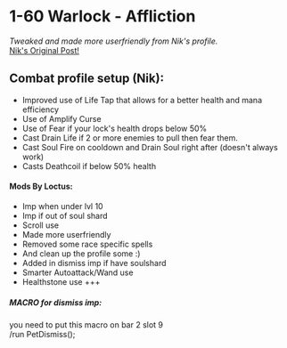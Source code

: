 # 1-60 Warlock - Affliction
_Tweaked and made more userfriendly from Nik's profile._  
[Nik's Original Post!](http://vanillabotter.com/forum/viewtopic.php?f=19&t=149)

## Combat profile setup (Nik):  
- Improved use of Life Tap that allows for a better health and mana efficiency
- Use of Amplify Curse
- Use of Fear if your lock's health drops below 50%
- Cast Drain Life if 2 or more enemies to pull then fear them.
- Cast Soul Fire on cooldown and Drain Soul right after (doesn't always work)
- Casts Deathcoil if below 50% health

#### Mods By Loctus:  
- Imp when under lvl 10
- Imp if out of soul shard
- Scroll use
- Made more userfriendly
- Removed some race specific spells
- And clean up the profile some :)
- Added in dismiss imp if have soulshard
- Smarter Autoattack/Wand use
- Healthstone use
+++


##### MACRO for dismiss imp:  
you need to put this macro on bar 2 slot 9  
/run PetDismiss();


